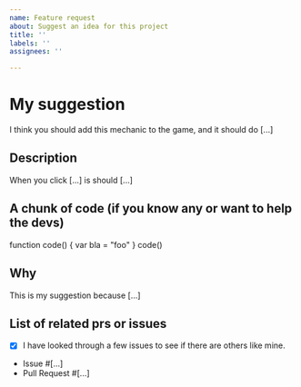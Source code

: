 ```yaml
---
name: Feature request
about: Suggest an idea for this project
title: ''
labels: ''
assignees: ''

---
```


# My suggestion
I think you should add this mechanic to the game, and it should do [...]
## Description
When you click [...] is should [...]
## A chunk of code (if you know any or want to help the devs)
function code() {
 var bla = "foo"
}
code()
## Why
This is my suggestion because [...]
## List of related prs or issues
- [x] I have looked through a few issues to see if there are others like mine.
- Issue #[...]
- Pull Request #[...]
